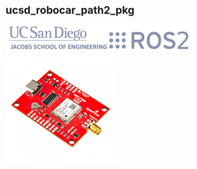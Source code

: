 # ucsd_robocar_path2_pkg 

<img src="ucsd_ros2_logos.png">
<img src="ublox.jpg" width="300" height="300">
<div>
